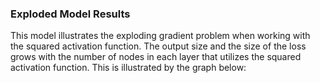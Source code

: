 ### Exploded Model Results
This model illustrates the exploding gradient problem when working with the squared activation function. The output size and the size of the loss grows with the number of nodes in each layer that utilizes the squared activation function. This is illustrated by the graph below:
